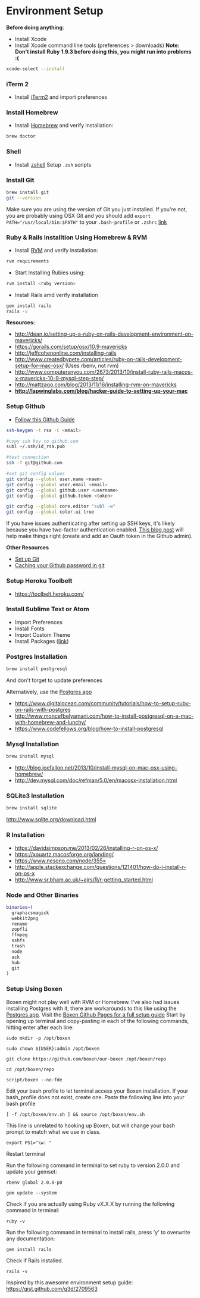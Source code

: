 # Environment Setup

**Before doing anything**:

- Install Xcode
- Install Xcode command line tools (preferences > downloads) **Note: Don't install Ruby 1.9.3 before doing this, you might run into problems :(**

```bash
xcode-select --install
```
### iTerm 2
- Install [iTerm2](http://iterm2.com/) and import preferences

### Install Homebrew
- Install [Homebrew](http://brew.sh/) and verify installation:
```bash
brew doctor
```

### Shell
- Install [zshell](https://github.com/robbyrussell/oh-my-zsh)
Setup `.zsh` scripts

### Install Git 
```bash
brew install git
git --version
```

Make sure you are using the version of Git you just installed. If you're not, you are probably using OSX Git and you should add `export PATH="/usr/local/bin:$PATH"` to your `.bash-profile` or `.zshrc` [link](http://apple.stackexchange.com/questions/93002/how-to-properly-update-git-on-mac)

### Ruby & Rails Installtion Using Homebrew & RVM
- Install [RVM](http://rvm.io/rvm/install) and verify installation:
```bash
rvm requirements
```
- Start Installing Rubies using:
```bash
rvm install <ruby version>
```
- Install Rails amd verify installation
```bash
gem install rails
rails -v
```

**Resources:**
- http://dean.io/setting-up-a-ruby-on-rails-development-environment-on-mavericks/
- https://gorails.com/setup/osx/10.9-mavericks
- http://jeffcohenonline.com/installing-rails
- http://www.createdbypete.com/articles/ruby-on-rails-development-setup-for-mac-osx/ (Uses rbenv, not rvm)
- http://www.computersnyou.com/2673/2013/10/install-ruby-rails-macos-x-mavericks-10-9-mysql-step-step/
- http://mattzago.com/blog/2013/11/16/installing-rvm-on-mavericks
- **http://lapwinglabs.com/blog/hacker-guide-to-setting-up-your-mac**

### Setup Github

- [Follow this Github Guide](https://help.github.com/articles/generating-ssh-keys)

```bash
ssh-keygen -t rsa -C <email>

#copy ssh key to github.com
subl ~/.ssh/id_rsa.pub

#test connection
ssh -T git@github.com

#set git config values
git config --global user.name <naem>
git config --global user.email <email>
git config --global github.user <username>
git config --global github.token <token>

git config --global core.editor "subl -w"
git config --global color.ui true
```

If you have issues authenticating after setting up SSH keys, it's likely because you have two-factor authentication enabled. [This blog post](http://olivierlacan.com/posts/why-is-git-https-not-working-on-github/) will help make things right (create and add an Oauth token in the Github admin).

**Other Resources**
- [Set up Git](https://help.github.com/articles/set-up-git)
- [Caching your Github password in git](https://help.github.com/articles/caching-your-github-password-in-git)

### Setup Heroku Toolbelt

- https://toolbelt.heroku.com/

### Install Sublime Text or Atom

- Import Preferences
- Install Fonts
- Import Custom Theme
- Install Packages ([link](https://sublime.wbond.net/installation))

### Postgres Installation
```bash
brew install postgresql
```

And don't forget to update preferences

Alternatively, use the [Postgres app](http://postgresapp.com/)

- https://www.digitalocean.com/community/tutorials/how-to-setup-ruby-on-rails-with-postgres
- http://www.moncefbelyamani.com/how-to-install-postgresql-on-a-mac-with-homebrew-and-lunchy/
- https://www.codefellows.org/blog/how-to-install-postgresql

### Mysql Installation
```bash
brew install mysql
```

- http://blog.joefallon.net/2013/10/install-mysql-on-mac-osx-using-homebrew/
- http://dev.mysql.com/doc/refman/5.0/en/macosx-installation.html

### SQLite3 Installation

```bash
brew install sqlite
```

http://www.sqlite.org/download.html

### R Installation 
- https://davidsimpson.me/2013/02/26/installing-r-on-os-x/
- https://xquartz.macosforge.org/landing/
- https://www.nesono.com/node/355=
- http://apple.stackexchange.com/questions/121401/how-do-i-install-r-on-os-x
- http://www.sr.bham.ac.uk/~ajrs/R/r-getting_started.html

### Node and Other Binaries

```bash
binaries=(
  graphicsmagick
  webkit2png
  rename
  zopfli
  ffmpeg
  sshfs
  trash
  node
  ack
  hub
  git
)


```
### Setup Using Boxen
Boxen might not play well with RVM or Homebrew. I've also had issues installing Postgres with it, there are workarounds to this like using the [Postgres app](http://postgresapp.com/). Visit the [Boxen Github Pages for a full setup guide](https://github.com/boxen/our-boxen)
Start by opening up terminal and copy-pasting in each of the following commands, hitting enter after each line:

``sudo mkdir -p /opt/boxen``

``sudo chown ${USER}:admin /opt/boxen``

``git clone https://github.com/boxen/our-boxen /opt/boxen/repo``

``cd /opt/boxen/repo``

``script/boxen --no-fde``

Edit your bash profile to let terminal access your Boxen installation. If your bash_profile does not exist, create one.
Paste the following line into your bash profile

``[ -f /opt/boxen/env.sh ] && source /opt/boxen/env.sh``

This line is unrelated to hooking up Boxen, but will change your bash prompt to match what we use in class.

``export PS1="\w: "``

Restart terminal

Run the following command in terminal to set ruby to version 2.0.0 and update your gemset:

``rbenv global 2.0.0-p0``

``gem update --system``

Check if you are actually using Ruby vX.X.X by running the following command in terminal:

``ruby -v``

Run the following command in terminal to install rails, press 'y' to overwrite any documentation:

``gem install rails``

Check if Rails installed.

``rails -v``

Inspired by this awesome environment setup guide: https://gist.github.com/g3d/2709563

